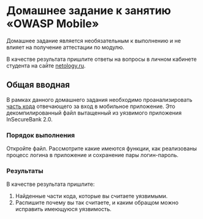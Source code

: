 # Домашнее задание к занятию «OWASP Mobile»

Домашнее задание является необязательным к выполнению и не влияет на получение аттестации по модулю.

В качестве результата пришлите ответы на вопросы в личном кабинете студента на сайте [netology.ru](https://netology.ru).

## Общая вводная

В рамках данного домашнего задания необходимо проанализировать [часть кода](assetes/Dologin.java) отвечающего за вход в мобильное приложение. 
Это декомпилированный файл вытащенный из уязвимого приложения InSecureBank 2.0. 

### Порядок выполнения

Откройте файл. Рассмотрите какие имеются функции, как реализованы процесс логина в приложение и сохранение пары логин-пароль.

### Результаты

В качестве результата пришлите:
1. Найденные части кода, которые вы считаете уязвимыми. 
1. Распишите почему вы так считаете, и каким обращом можно исправить имеющуюся уязвимость. 

